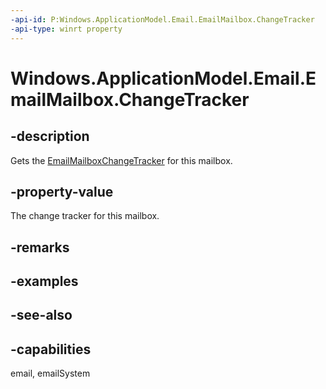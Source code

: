```yaml
---
-api-id: P:Windows.ApplicationModel.Email.EmailMailbox.ChangeTracker
-api-type: winrt property
---
```


<!-- Property syntax
public Windows.ApplicationModel.Email.EmailMailboxChangeTracker ChangeTracker { get; }
-->

# Windows.ApplicationModel.Email.EmailMailbox.ChangeTracker

## -description
Gets the [EmailMailboxChangeTracker](emailmailboxchangetracker.md) for this mailbox.

## -property-value
The change tracker for this mailbox.

## -remarks

## -examples

## -see-also

## -capabilities
email, emailSystem
